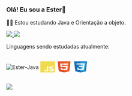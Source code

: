 ### Olá! Eu sou a Ester👋

👩‍💻 Estou estudando Java e Orientação a objeto.

<div>
    <a href="https://beacons.ai/estergcarvalho">
        <img height="178em" src="https://github-readme-stats.vercel.app/api?username=estergcarvalho&show_icons=true&theme=dracula&include_all_commits=true&count_private=true"/> 
        <img height="170em" src="https://github-readme-stats.vercel.app/api/top-langs/?username=estergcarvalho&layout=compact&langs_count=16&theme=dracula"/>
    </a>
</div>
 

Linguagens sendo estudadas atualmente:
<div style="display: inline_block"><br>
  <img align="center" alt="Ester-Java" height="30" width="40" src="https://cdn.jsdelivr.net/gh/devicons/devicon/icons/java/java-original.svg" />
  <img align="center" alt="Ester-JS" height="30" width="40" src="https://raw.githubusercontent.com/devicons/devicon/master/icons/javascript/javascript-plain.svg">
  <img align="center" alt="Ester-HTML" height="30" width="40" src="https://raw.githubusercontent.com/devicons/devicon/master/icons/html5/html5-original.svg">
  <img align="center" alt="Ester-CSS" height="30" width="40" src="https://raw.githubusercontent.com/devicons/devicon/master/icons/css3/css3-original.svg">      
 </div>


  ##

<div>
   <a href= "https://mail.google.com/mail/u/0/?tab=rm&ogbl#inbox" target="_blank"><img src="https://img.shields.io/badge/Gmail-D14836?style=for-the-badge&logo=gmail&logoColor=white" target="_blank">
  </div>
